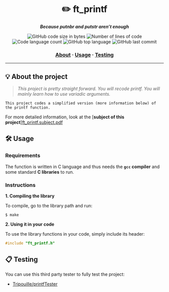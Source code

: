 <h1 align="center">
	✏️ ft_printf
</h1>

<p align="center">
	<b><i>Because putnbr and putstr aren’t enough</i></b><br>
</p>

<p align="center">
	<img alt="GitHub code size in bytes" src="https://img.shields.io/github/languages/code-size/linhtng/ft_printf?color=lightblue" />
	<img alt="Number of lines of code" src="https://img.shields.io/tokei/lines/github/linhtng/ft_printf?color=critical" />
	<img alt="Code language count" src="https://img.shields.io/github/languages/count/linhtng/ft_printf?color=yellow" />
	<img alt="GitHub top language" src="https://img.shields.io/github/languages/top/linhtng/ft_printf?color=blue" />
	<img alt="GitHub last commit" src="https://img.shields.io/github/last-commit/linhtng/ft_printf?color=green" />
</p>

<h3 align="center">
	<a href="#%EF%B8%8F-about">About</a>
	<span> · </span>
	<a href="#%EF%B8%8F-usage">Usage</a>
	<span> · </span>
	<a href="#-testing">Testing</a>
</h3>

---

## 💡 About the project

> _This project is pretty straight forward. You will recode printf. You will mainly learn how to use variadic arguments._

	This project codes a simplified version (more information below) of the printf function.

For more detailed information, look at the [**subject of this project**][ft_printf.subject.pdf](https://github.com/linhtng/ft_printf/files/10218002/ft_printf.subject.pdf)


## 🛠️ Usage

### Requirements

The function is written in C language and thus needs the **`gcc` compiler** and some standard **C libraries** to run.

### Instructions

**1. Compiling the library**

To compile, go to the library path and run:

```shell
$ make
```

**2. Using it in your code**

To use the library functions in your code, simply include its header:

```C
#include "ft_printf.h"
```

## 📋 Testing

You can use this third party tester to fully test the project:

* [Tripouille/printfTester](https://github.com/Tripouille/printfTester)

